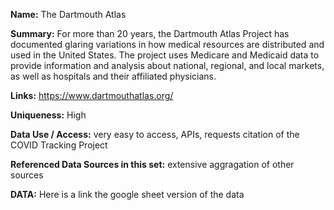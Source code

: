 **Name:** The Dartmouth Atlas

**Summary:** 
For more than 20 years, the Dartmouth Atlas Project has documented glaring variations in how medical resources are distributed and used in the United States. The project uses Medicare and Medicaid data to provide information and analysis about national, regional, and local markets, as well as hospitals and their affiliated physicians.

**Links:** 
https://www.dartmouthatlas.org/

**Uniqueness:** High

**Data Use / Access:** very easy to access, APIs, requests citation of the COVID Tracking Project

**Referenced Data Sources in this set:** extensive aggragation of other sources

**DATA:** Here is a link the google sheet version of the data
